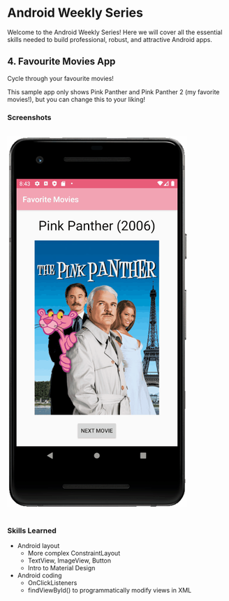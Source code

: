 # Android Weekly Series

Welcome to the Android Weekly Series!
Here we will cover all the essential skills needed to build professional, robust, and attractive Android apps.

## 4. Favourite Movies App

Cycle through your favourite movies!

This sample app only shows Pink Panther and Pink Panther 2 (my favorite movies!), but you can change this to your liking!

### Screenshots
<br>
<img src="images/screenshot.gif">

<br>
<br>

### Skills Learned

* Android layout
  * More complex ConstraintLayout
  * TextView, ImageView, Button
  * Intro to Material Design
* Android coding
  * OnClickListeners
  * findViewById() to programmatically modify views in XML
